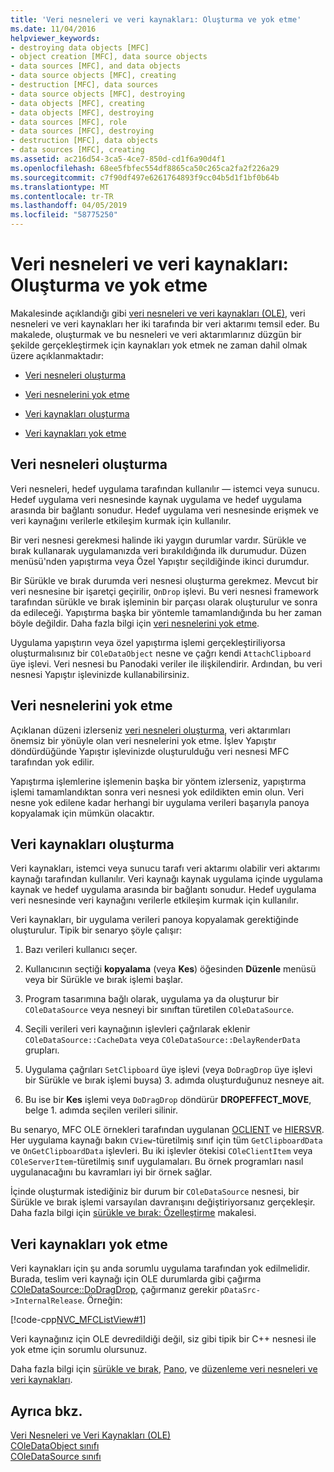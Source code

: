 ```yaml
---
title: 'Veri nesneleri ve veri kaynakları: Oluşturma ve yok etme'
ms.date: 11/04/2016
helpviewer_keywords:
- destroying data objects [MFC]
- object creation [MFC], data source objects
- data sources [MFC], and data objects
- data source objects [MFC], creating
- destruction [MFC], data sources
- data source objects [MFC], destroying
- data objects [MFC], creating
- data objects [MFC], destroying
- data sources [MFC], role
- data sources [MFC], destroying
- destruction [MFC], data objects
- data sources [MFC], creating
ms.assetid: ac216d54-3ca5-4ce7-850d-cd1f6a90d4f1
ms.openlocfilehash: 68ee5fbfec554df8865ca50c265ca2fa2f226a29
ms.sourcegitcommit: c7f90df497e6261764893f9cc04b5d1f1bf0b64b
ms.translationtype: MT
ms.contentlocale: tr-TR
ms.lasthandoff: 04/05/2019
ms.locfileid: "58775250"
---
```

# <a name="data-objects-and-data-sources-creation-and-destruction"></a>Veri nesneleri ve veri kaynakları: Oluşturma ve yok etme

Makalesinde açıklandığı gibi [veri nesneleri ve veri kaynakları (OLE)](../mfc/data-objects-and-data-sources-ole.md), veri nesneleri ve veri kaynakları her iki tarafında bir veri aktarımı temsil eder. Bu makalede, oluşturmak ve bu nesneleri ve veri aktarımlarınız düzgün bir şekilde gerçekleştirmek için kaynakları yok etmek ne zaman dahil olmak üzere açıklanmaktadır:

- [Veri nesneleri oluşturma](#_core_creating_data_objects)

- [Veri nesnelerini yok etme](#_core_destroying_data_objects)

- [Veri kaynakları oluşturma](#_core_creating_data_sources)

- [Veri kaynakları yok etme](#_core_destroying_data_sources)

##  <a name="_core_creating_data_objects"></a> Veri nesneleri oluşturma

Veri nesneleri, hedef uygulama tarafından kullanılır — istemci veya sunucu. Hedef uygulama veri nesnesinde kaynak uygulama ve hedef uygulama arasında bir bağlantı sonudur. Hedef uygulama veri nesnesinde erişmek ve veri kaynağını verilerle etkileşim kurmak için kullanılır.

Bir veri nesnesi gerekmesi halinde iki yaygın durumlar vardır. Sürükle ve bırak kullanarak uygulamanızda veri bırakıldığında ilk durumudur. Düzen menüsü'nden yapıştırma veya Özel Yapıştır seçildiğinde ikinci durumdur.

Bir Sürükle ve bırak durumda veri nesnesi oluşturma gerekmez. Mevcut bir veri nesnesine bir işaretçi geçirilir, `OnDrop` işlevi. Bu veri nesnesi framework tarafından sürükle ve bırak işleminin bir parçası olarak oluşturulur ve sonra da edileceği. Yapıştırma başka bir yöntemle tamamlandığında bu her zaman böyle değildir. Daha fazla bilgi için [veri nesnelerini yok etme](#_core_destroying_data_objects).

Uygulama yapıştırın veya özel yapıştırma işlemi gerçekleştiriliyorsa oluşturmalısınız bir `COleDataObject` nesne ve çağrı kendi `AttachClipboard` üye işlevi. Veri nesnesi bu Panodaki veriler ile ilişkilendirir. Ardından, bu veri nesnesi Yapıştır işlevinizde kullanabilirsiniz.

##  <a name="_core_destroying_data_objects"></a> Veri nesnelerini yok etme

Açıklanan düzeni izlerseniz [veri nesneleri oluşturma](#_core_creating_data_objects), veri aktarımları önemsiz bir yönüyle olan veri nesnelerini yok etme. İşlev Yapıştır döndürdüğünde Yapıştır işlevinizde oluşturulduğu veri nesnesi MFC tarafından yok edilir.

Yapıştırma işlemlerine işlemenin başka bir yöntem izlerseniz, yapıştırma işlemi tamamlandıktan sonra veri nesnesi yok edildikten emin olun. Veri nesne yok edilene kadar herhangi bir uygulama verileri başarıyla panoya kopyalamak için mümkün olacaktır.

##  <a name="_core_creating_data_sources"></a> Veri kaynakları oluşturma

Veri kaynakları, istemci veya sunucu tarafı veri aktarımı olabilir veri aktarımı kaynağı tarafından kullanılır. Veri kaynağı kaynak uygulama içinde uygulama kaynak ve hedef uygulama arasında bir bağlantı sonudur. Hedef uygulama veri nesnesinde veri kaynağını verilerle etkileşim kurmak için kullanılır.

Veri kaynakları, bir uygulama verileri panoya kopyalamak gerektiğinde oluşturulur. Tipik bir senaryo şöyle çalışır:

1. Bazı verileri kullanıcı seçer.

1. Kullanıcının seçtiği **kopyalama** (veya **Kes**) öğesinden **Düzenle** menüsü veya bir Sürükle ve bırak işlemi başlar.

1. Program tasarımına bağlı olarak, uygulama ya da oluşturur bir `COleDataSource` veya nesneyi bir sınıftan türetilen `COleDataSource`.

1. Seçili verileri veri kaynağının işlevleri çağrılarak eklenir `COleDataSource::CacheData` veya `COleDataSource::DelayRenderData` grupları.

1. Uygulama çağrıları `SetClipboard` üye işlevi (veya `DoDragDrop` üye işlevi bir Sürükle ve bırak işlemi buysa) 3. adımda oluşturduğunuz nesneye ait.

1. Bu ise bir **Kes** işlemi veya `DoDragDrop` döndürür **DROPEFFECT_MOVE**, belge 1. adımda seçilen verileri silinir.

Bu senaryo, MFC OLE örnekleri tarafından uygulanan [OCLIENT](../overview/visual-cpp-samples.md) ve [HIERSVR](../overview/visual-cpp-samples.md). Her uygulama kaynağı bakın `CView`-türetilmiş sınıf için tüm `GetClipboardData` ve `OnGetClipboardData` işlevleri. Bu iki işlevler ötekisi `COleClientItem` veya `COleServerItem`-türetilmiş sınıf uygulamaları. Bu örnek programları nasıl uygulanacağını bu kavramları iyi bir örnek sağlar.

İçinde oluşturmak istediğiniz bir durum bir `COleDataSource` nesnesi, bir Sürükle ve bırak işlemi varsayılan davranışını değiştiriyorsanız gerçekleşir. Daha fazla bilgi için [sürükle ve bırak: Özelleştirme](../mfc/drag-and-drop-customizing.md) makalesi.

##  <a name="_core_destroying_data_sources"></a> Veri kaynakları yok etme

Veri kaynakları için şu anda sorumlu uygulama tarafından yok edilmelidir. Burada, teslim veri kaynağı için OLE durumlarda gibi çağırma [COleDataSource::DoDragDrop](../mfc/reference/coledatasource-class.md#dodragdrop), çağırmanız gerekir `pDataSrc->InternalRelease`. Örneğin:

[!code-cpp[NVC_MFCListView#1](../atl/reference/codesnippet/cpp/data-objects-and-data-sources-creation-and-destruction_1.cpp)]

Veri kaynağınız için OLE devredildiği değil, siz gibi tipik bir C++ nesnesi ile yok etme için sorumlu olursunuz.

Daha fazla bilgi için [sürükle ve bırak](../mfc/drag-and-drop-ole.md), [Pano](../mfc/clipboard.md), ve [düzenleme veri nesneleri ve veri kaynakları](../mfc/data-objects-and-data-sources-manipulation.md).

## <a name="see-also"></a>Ayrıca bkz.

[Veri Nesneleri ve Veri Kaynakları (OLE)](../mfc/data-objects-and-data-sources-ole.md)<br/>
[COleDataObject sınıfı](../mfc/reference/coledataobject-class.md)<br/>
[COleDataSource sınıfı](../mfc/reference/coledatasource-class.md)
